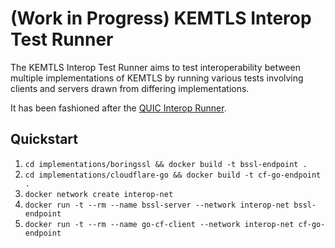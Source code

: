 # (Work in Progress) KEMTLS Interop Test Runner

The KEMTLS Interop Test Runner aims to test interoperability between multiple implementations of KEMTLS by running various tests involving clients and servers drawn from differing implementations.

It has been fashioned after the [QUIC Interop Runner](https://github.com/marten-seemann/quic-interop-runner).

## Quickstart

1. `cd implementations/boringssl && docker build -t bssl-endpoint .`
2. `cd implementations/cloudflare-go && docker build -t cf-go-endpoint .`
3. `docker network create interop-net`
4. `docker run -t --rm --name bssl-server --network interop-net bssl-endpoint`
5. `docker run -t --rm --name go-cf-client --network interop-net cf-go-endpoint`
